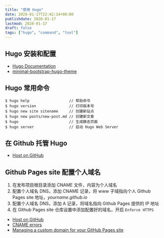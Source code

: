 ```yaml
---
title: "使用 Hugo"
date: 2020-01-17T22:42:14+08:00
publishdate: 2020-01-17
lastmod: 2020-01-17
draft: false
tags: ["hugo", "command", "tool"]
---
```

## Hugo 安装和配置
- [Hugo Documentation](https://gohugo.io/documentation/)
- [minimal-bootstrap-hugo-theme](https://github.com/zwbetz-gh/minimal-bootstrap-hugo-theme)

## Hugo 常用命令
```shell
$ hugo help                  // 帮助命令
$ hugo version               // 打印版本号
$ hugo new site sitename     // 创建新站点
$ hugo new posts/new-post.md // 创建新文章
$ hugo                       // 生成静态页面
$ hugo server                // 启动 Hugo Web Server
```

## 在 Github 托管 Hugo
- [Host on GitHub](https://gohugo.io/hosting-and-deployment/hosting-on-github/)

## Github Pages site 配置个人域名
1. 在发布项目根目录添加 CNAME 文件，内容为个人域名
2. 配置个人域名 DNS，添加 CNAME 记录，将 www 子域指向个人 Github Pages site 地址，*yourname.github.io*
3. 配置个人域名 DNS，添加 A 记录，将域名指向 Github Pages 提供的 IP 地址
4. 在 Github Pages site 仓库设置中添加配置好的域名，开启 `Enforce HTTPS`

- [Host on GitHub](https://gohugo.io/hosting-and-deployment/hosting-on-github/)
- [CNAME errors](https://help.github.com/en/github/working-with-github-pages/troubleshooting-custom-domains-and-github-pages#cname-errors)
- [Managing a custom domain for your GitHub Pages site](https://help.github.com/en/github/working-with-github-pages/managing-a-custom-domain-for-your-github-pages-site)
